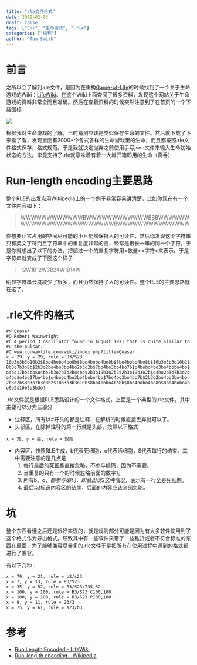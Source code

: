 ```yaml
---
title: "rle文件格式"
date: 2019-02-03
draft: false
tags: ["C++", "生命游戏", ".rle"]
categories: ["编程"]
author: "Tom Smith"
---
```


# 前言
之所以会了解到.rle文件，是因为在重构[Game-of-Life](https://github.com/shuaitq/Game-of-Life)的时候找到了一个关于生命游戏的Wiki：[LifeWiki](http://conwaylife.com/wiki/Main_Page)。在这个Wiki上面查阅了很多资料，发现这个网站关于生命游戏的资料非常全而且准确。然后在查着资料的时候突然注意到了在首页的一个下载图标

![](/download_pattern.png)

根据我对生命游戏的了解，当时猜测应该是类似保存生命的文件。然后就下载了下来看了看，发现里面有2000+个各式各样的生命游戏里的生命，而且都按照.rle文件格式保存，格式规范。于是我就决定抛弃之前使用手写json文件来输入生命初始状态的方法。毕竟支持了.rle就意味着有着一大堆开箱即用的生命（~~真香~~）

<!--more-->

# Run-length encoding主要思路

整个RLE的出发点用Wikipedia上的一个例子非常容易讲清楚，比如你现在有一个文件内容如下：

> WWWWWWWWWWWWBWWWWWWWWWWWWBBBWWWWWWWWWWWWWWWWWWWWWWWWBWWWWWWWWWWWWWW

你想要让它占用的空间尽可能的小且仍然保持人的可读性，然后你发现这个字符串只有英文字符而且字符串中的重复度非常的高，经常是很长一串的同一个字符。于是你就想出了以下的办法，把超过一个的重复字符用<数量><字符>来表示。于是字符串就变成了下面这个样子

> 12W1B12W3B24W1B14W

明显字符串长度减少了很多，而且仍然保持了人的可读性。整个RLE的主要思路就在这了。

# .rle文件的格式

```
#N Quasar
#O Robert Wainwright
#C A period 3 oscillator found in August 1971 that is quite similar to
#C the pulsar.
#C www.conwaylife.com/wiki/index.php?title=Quasar
x = 29, y = 29, rule = B3/S23
10b3o3b3o10b2$8bo4bobo4bo8b$8bo4bobo4bo8b$8bo4bobo4bo8b$10b3o3b3o10b2$
8b3o7b3o8b$2b3o2bo4bo3bo4bo2b3o2b$7bo4bo3bo4bo7b$o4bobo4bo3bo4bobo4bo$
o4bo17bo4bo$o4bo2b3o7b3o2bo4bo$2b3o19b3o2b2$2b3o19b3o2b$o4bo2b3o7b3o2b
o4bo$o4bo17bo4bo$o4bobo4bo3bo4bobo4bo$7bo4bo3bo4bo7b$2b3o2bo4bo3bo4bo
2b3o2b$8b3o7b3o8b2$10b3o3b3o10b$8bo4bobo4bo8b$8bo4bobo4bo8b$8bo4bobo4b
o8b2$10b3o3b3o!
```

.rle文件就是根据RLE思路设计的一个文件格式，上面是一个典型的.rle文件，其中主要可以分为三部分

* 注释区，所有以#开头的都是注释，在解析的时候直接丢弃就可以了。
* 头部区，在除掉注释的第一行就是头部，按照以下格式

```
x = 宽, y = 高, rule = 规则
```

* 内容区，按照RLE生成，b代表死细胞，o代表活细胞，$代表每行的结束。其中需要注意的是几点是
    1. 每行最后的死细胞直接忽略，不参与编码，因为不需要。
    2. 当重复的只有一个的时候忽略前面的数字1。
    3. 所有b、o、$都参与编码，即会出现2$这种情况，表示有一行全是死细胞。
    4. 最后以!标识内容区的结尾，后面的内容应该全部忽略。

# 坑

整个东西看懂之后还是很好实现的，就是规则部分可能是因为有太多软件使用到了这个格式作为导出格式。导致其中有一些软件夹带了一些私货或者不符合标准的东西在里面，为了能够兼容尽量多的.rle文件于是把所有在使用过程中遇到的格式都进行了兼容。

有以下几种：

```
x = 79, y = 21, rule = b3/s23
x = 7, y = 13, rule = B3/S23
x = 35, y = 52, rule = B3/S23:T35,52
x = 100, y = 100, rule = B3/S23:C100,100
x = 100, y = 100, rule = B3/S23:P100,100
x = 9, y = 11, rule = 23/3
x = 75, y = 61, rule = s23/b3
```

# 参考
* [Run Length Encoded - LifeWiki](http://conwaylife.com/wiki/RLE)
* [Run-leng`th encoding - Wikipedia](https://en.wikipedia.org/wiki/Run-length_encoding)